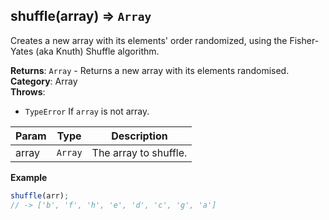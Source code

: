 <a name="shuffle"></a>

## shuffle(array) ⇒ <code>Array</code>
Creates a new array with its elements' order randomized,
using the Fisher-Yates (aka Knuth) Shuffle algorithm.

**Returns**: <code>Array</code> - Returns a new array with its elements randomised.  
**Category**: Array  
**Throws**:

- <code>TypeError</code> If `array` is not array.


| Param | Type | Description |
| --- | --- | --- |
| array | <code>Array</code> | The array to shuffle. |

**Example**  
```js
shuffle(arr);
// -> ['b', 'f', 'h', 'e', 'd', 'c', 'g', 'a']
```

